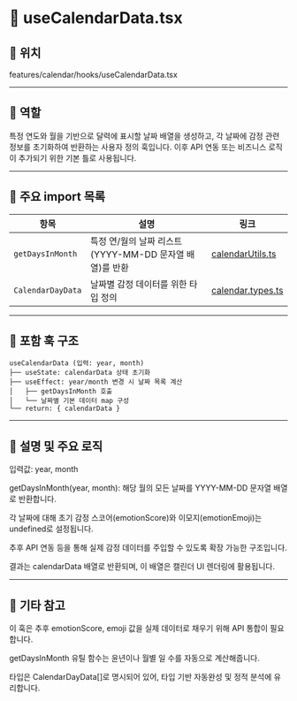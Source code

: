 # 📄 useCalendarData.tsx
## 📁 위치
features/calendar/hooks/useCalendarData.tsx

---

## 🧭 역할
특정 연도와 월을 기반으로 달력에 표시할 날짜 배열을 생성하고, 각 날짜에 감정 관련 정보를 초기화하여 반환하는 사용자 정의 훅입니다.
이후 API 연동 또는 비즈니스 로직이 추가되기 위한 기본 틀로 사용됩니다.

---

## 🔗 주요 import 목록
| 항목                | 설명                                    | 링크                                                     |
| ----------------- | ------------------------------------- | ------------------------------------------------------ |
| `getDaysInMonth`  | 특정 연/월의 날짜 리스트(YYYY-MM-DD 문자열 배열)를 반환 | [calendarUtils.ts](../../../utils/calendarUtils.ts.md) |
| `CalendarDayData` | 날짜별 감정 데이터를 위한 타입 정의                  | [calendar.types.ts](../types/calendar.types.ts.md)     |


---

## 🧩 포함 훅 구조
```text
useCalendarData (입력: year, month)
├── useState: calendarData 상태 초기화
├── useEffect: year/month 변경 시 날짜 목록 계산
│   ├── getDaysInMonth 호출
│   └── 날짜별 기본 데이터 map 구성
└── return: { calendarData }
```
---

## 📝 설명 및 주요 로직
입력값: year, month

getDaysInMonth(year, month): 해당 월의 모든 날짜를 YYYY-MM-DD 문자열 배열로 반환합니다.

각 날짜에 대해 초기 감정 스코어(emotionScore)와 이모지(emotionEmoji)는 undefined로 설정됩니다.

추후 API 연동 등을 통해 실제 감정 데이터를 주입할 수 있도록 확장 가능한 구조입니다.

결과는 calendarData 배열로 반환되며, 이 배열은 캘린더 UI 렌더링에 활용됩니다.

---

## 📌 기타 참고
이 훅은 추후 emotionScore, emoji 값을 실제 데이터로 채우기 위해 API 통합이 필요합니다.

getDaysInMonth 유틸 함수는 윤년이나 월별 일 수를 자동으로 계산해줍니다.

타입은 CalendarDayData[]로 명시되어 있어, 타입 기반 자동완성 및 정적 분석에 유리합니다.

